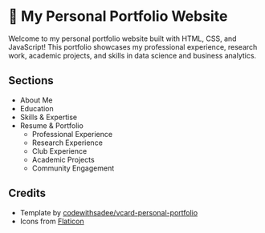 # 💼 My Personal Portfolio Website

Welcome to my personal portfolio website built with HTML, CSS, and JavaScript! This portfolio showcases my professional experience, research work, academic projects, and skills in data science and business analytics.

## Sections

- About Me
- Education
- Skills & Expertise
- Resume & Portfolio
  - Professional Experience
  - Research Experience
  - Club Experience
  - Academic Projects
  - Community Engagement

## Credits

- Template by [codewithsadee/vcard-personal-portfolio](https://github.com/codewithsadee/vcard-personal-portfolio)
- Icons from [Flaticon](https://www.flaticon.com/)
